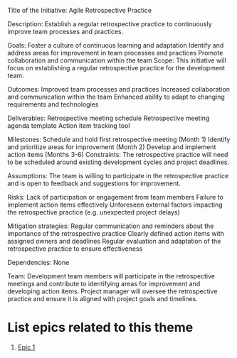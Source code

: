 Title of the Initiative: 
Agile Retrospective Practice

Description: 
Establish a regular retrospective practice to continuously improve team processes and practices.

Goals:
Foster a culture of continuous learning and adaptation
Identify and address areas for improvement in team processes and practices
Promote collaboration and communication within the team
Scope: This initiative will focus on establishing a regular retrospective practice for the development team.

Outcomes:
Improved team processes and practices
Increased collaboration and communication within the team
Enhanced ability to adapt to changing requirements and technologies

Deliverables:
Retrospective meeting schedule
Retrospective meeting agenda template
Action item tracking tool

Milestones:
Schedule and hold first retrospective meeting (Month 1)
Identify and prioritize areas for improvement (Month 2)
Develop and implement action items (Months 3-6)
Constraints: The retrospective practice will need to be scheduled around existing development cycles and project deadlines.

Assumptions: 
The team is willing to participate in the retrospective practice and is open to feedback and suggestions for improvement.

Risks:
Lack of participation or engagement from team members
Failure to implement action items effectively
Unforeseen external factors impacting the retrospective practice (e.g. unexpected project delays)

Mitigation strategies:
Regular communication and reminders about the importance of the retrospective practice
Clearly defined action items with assigned owners and deadlines
Regular evaluation and adaptation of the retrospective practice to ensure effectiveness

Dependencies: 
None

Team:
Development team members will participate in the retrospective meetings and contribute to identifying areas for improvement and developing action items.
Project manager will oversee the retrospective practice and ensure it is aligned with project goals and timelines.

# List epics related to this theme
1. [Epic 1](documentation/templates/theme/initiatives/epics/epic_template.md)